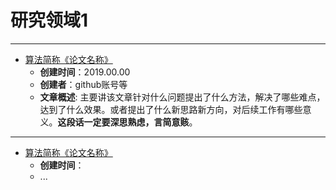 # 研究领域1
---
* [算法简称《论文名称》](https://github.com/PaperCommunity/Manual/tree/master/Research%20Interest1/paper%20name)
  - **创建时间**：2019.00.00
  - **创建者**：github账号等
  - **文章概述**: 主要讲该文章针对什么问题提出了什么方法，解决了哪些难点，达到了什么效果。或者提出了什么新思路新方向，对后续工作有哪些意义。**这段话一定要深思熟虑，言简意赅**。
---
* [算法简称《论文名称》]()
  - **创建时间**：
  - ...


